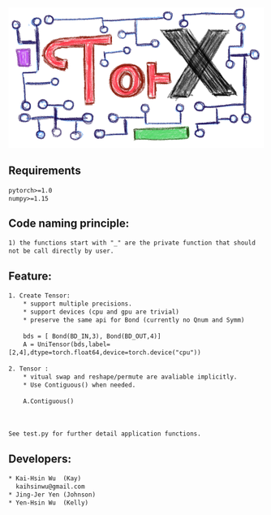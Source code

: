 ![alt text](./Tor10.png)

## Requirements
    pytorch>=1.0
    numpy>=1.15

## Code naming principle:
    1) the functions start with "_" are the private function that should not be call directly by user.

## Feature:
        
    1. Create Tensor:
        * support multiple precisions.        
        * support devices (cpu and gpu are trivial)
        * preserve the same api for Bond (currently no Qnum and Symm)
        
        bds = [ Bond(BD_IN,3), Bond(BD_OUT,4)]
        A = UniTensor(bds,label=[2,4],dtype=torch.float64,device=torch.device("cpu"))

    2. Tensor :
        * vitual swap and reshape/permute are avaliable implicitly.
        * Use Contiguous() when needed.

        A.Contiguous()

        

    See test.py for further detail application functions.
## Developers:

    * Kai-Hsin Wu  (Kay)     
      kaihsinwu@gmail.com
    * Jing-Jer Yen (Johnson) 
    * Yen-Hsin Wu  (Kelly)
